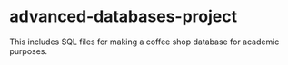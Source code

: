# advanced-databases-project
This includes SQL files for making a coffee shop database for academic purposes.
